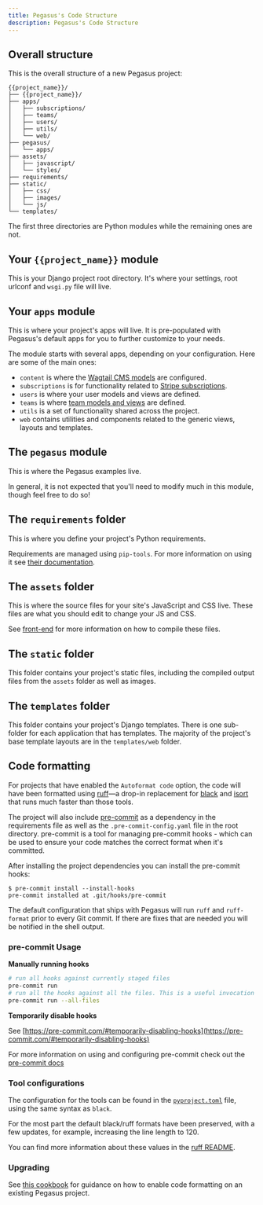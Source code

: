 ```yaml
---
title: Pegasus's Code Structure
description: Pegasus's Code Structure
---
```


## Overall structure

This is the overall structure of a new Pegasus project:

```
{{project_name}}/
├── {{project_name}}/
├── apps/
│   ├── subscriptions/
│   ├── teams/
│   ├── users/
│   ├── utils/
│   └── web/
├── pegasus/
│   └── apps/
├── assets/
│   ├── javascript/
│   └── styles/
├── requirements/
├── static/
│   ├── css/
│   ├── images/
│   └── js/
└── templates/
```

The first three directories are Python modules while the remaining ones are not.

## Your `{{project_name}}` module

This is your Django project root directory. 
It's where your settings, root urlconf and `wsgi.py` file will live.

## Your `apps` module

This is where your project's apps will live.
It is pre-populated with Pegasus's default apps for you to further customize to your needs.

The module starts with several apps, depending on your configuration.
Here are some of the main ones:

- `content` is where the [Wagtail CMS models](wagtail.md) are configured.
- `subscriptions` is for functionality related to [Stripe subscriptions](subscriptions.md).
- `users` is where your user models and views are defined.
- `teams` is where [team models and views](teams.md) are defined.
- `utils` is a set of functionality shared across the project.
- `web` contains utilities and components related to the generic views, layouts and templates.

## The `pegasus` module

This is where the Pegasus examples live.

In general, it is not expected that you'll need to modify much in this module, though feel free to do so!

## The `requirements` folder

This is where you define your project's Python requirements.

Requirements are managed using `pip-tools`. 
For more information on using it see [their documentation](https://github.com/jazzband/pip-tools).

## The `assets` folder

This is where the source files for your site's JavaScript and CSS live.
These files are what you should edit to change your JS and CSS.

See [front-end](front-end/overview.md) for more information on how to compile these files.


## The `static` folder

This folder contains your project's static files, including the compiled output files
from the `assets` folder as well as images.

## The `templates` folder

This folder contains your project's Django templates.
There is one sub-folder for each application that has templates.
The majority of the project's base template layouts are in the `templates/web` folder.

## Code formatting

For projects that have enabled the `Autoformat code` option, the code will have been formatted
using [ruff](https://github.com/astral-sh/ruff)—a drop-in replacement for
[black](https://black.readthedocs.io/en/stable/) and [isort](https://pycqa.github.io/isort/) that runs
much faster than those tools.

The project will also include [pre-commit](https://pre-commit.com/) as a dependency in the requirements file
as well as the `.pre-commit-config.yaml` file in the root directory. pre-commit is a tool for managing pre-commit
hooks - which can be used to ensure your code matches the correct format when it's committed.

After installing the project dependencies you can install the pre-commit hooks:

```
$ pre-commit install --install-hooks
pre-commit installed at .git/hooks/pre-commit
```

The default configuration that ships with Pegasus will run `ruff` and `ruff-format` prior to every Git
commit. If there are fixes that are needed you will be notified in the shell output.

### pre-commit Usage

**Manually running hooks**

```bash
# run all hooks against currently staged files
pre-commit run
# run all the hooks against all the files. This is a useful invocation if you are using pre-commit in CI.
pre-commit run --all-files
```

**Temporarily disable hooks**

See [https://pre-commit.com/#temporarily-disabling-hooks](https://pre-commit.com/#temporarily-disabling-hooks)

For more information on using and configuring pre-commit check out the 
[pre-commit docs](https://pre-commit.com/#quick-start) 


### Tool configurations

The configuration for the tools can be found in the [`pyproject.toml`][toml] file, using the same syntax as `black`.

[toml]: https://black.readthedocs.io/en/stable/usage_and_configuration/the_basics.html#what-on-earth-is-a-pyproject-toml-file

For the most part the default black/ruff formats have been preserved, with a few updates, for example,
increasing the line length to 120.

You can find more information about these values in the
[ruff README](https://github.com/astral-sh/ruff?tab=readme-ov-file#configuration).

### Upgrading

See [this cookbook](cookbooks.md#migrating-to-auto-formatted-code)
for guidance on how to enable code formatting on an existing Pegasus project.